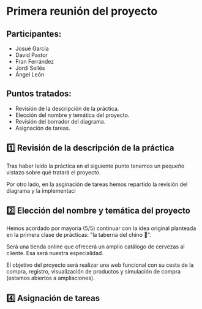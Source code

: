 # Primera reunión del proyecto
## Participantes:

- Josué García
- David Pastor
- Fran Ferrández
- Jordi Sellés
- Ángel León

## Puntos tratados:

- Revisión de la descripción de la práctica.
- Elección del nombre y temática del proyecto.
- Revisión del borrador del diagrama.
- Asignación de tareas.

## :one: Revisión de la descripción de la práctica

Tras haber leído la práctica en el siguiente punto tenemos un pequeño vistazo sobre qué tratará el proyecto.

Por otro lado, en la asginación de tareas hemos repartido la revisión del diagrama y la implementaci

## :two: Elección del nombre y temática del proyecto

Hemos acordado por mayoría (5/5) continuar con la idea original planteada en la primera clase de prácticas: "la taberna del chino :beer:". 

Será una tienda online que ofrecerá un amplio catálogo de cervezas al cliente. Esa será nuestra especialidad.

El objetivo del proyecto será realizar una web funcional con su cesta de la compra, registro, visualización de productos y simulación de compra (estamos abiertos a ampliaciones).



## :four: Asignación de tareas
